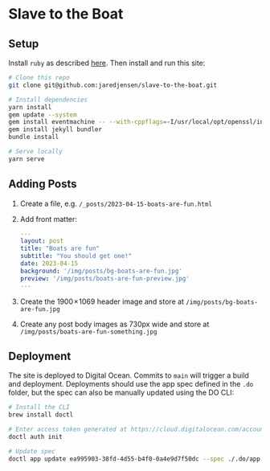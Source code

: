 # Slave to the Boat

## Setup

Install `ruby` as described [here](https://jekyllrb.com/docs/installation/macos/). Then install and run this site:

```bash
# Clone this repo
git clone git@github.com:jaredjensen/slave-to-the-boat.git

# Install dependencies
yarn install
gem update --system
gem install eventmachine -- --with-cppflags=-I/usr/local/opt/openssl/include
gem install jekyll bundler
bundle install

# Serve locally
yarn serve
```

## Adding Posts

1. Create a file, e.g. `/_posts/2023-04-15-boats-are-fun.html`
2. Add front matter:

   ```yaml
   ---
   layout: post
   title: "Boats are fun"
   subtitle: "You should get one!"
   date: 2023-04-15
   background: '/img/posts/bg-boats-are-fun.jpg'
   preview: '/img/posts/boats-are-fun-preview.jpg'
   ---
   ```

3. Create the 1900 × 1069 header image and store at `/img/posts/bg-boats-are-fun.jpg`
4. Create any post body images as 730px wide and store at `/img/posts/boats-are-fun-something.jpg`

## Deployment

The site is deployed to Digital Ocean. Commits to `main` will trigger a build and deployment. Deployments should use the app spec defined in the `.do` folder, but the spec can also be manually updated using the DO CLI:

```bash
# Install the CLI
brew install doctl

# Enter access token generated at https://cloud.digitalocean.com/account/api/tokens
doctl auth init

# Update spec
doctl app update ea995903-38fd-4d55-b4f0-0a4e9d7f50dc --spec ./.do/app.yaml
```
